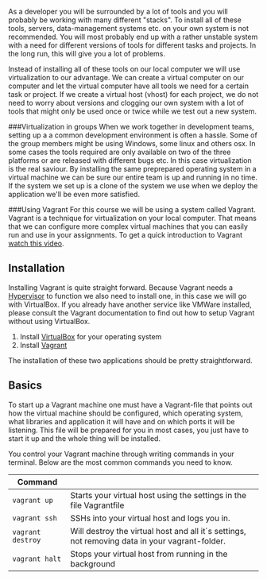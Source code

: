 As a developer you will be surrounded by a lot of tools and you will probably be working with many different "stacks". To install all of these tools, servers, data-management systems etc. on your own system is not recommended. You will most probably end up with a rather unstable system with a need for different versions of tools for different tasks and projects. In the long run, this will give you a lot of problems. 

Instead of installing all of these tools on our local computer we will use virtualization to our advantage. We can create a virtual computer on our computer and let the virtual computer have all tools we need for a certain task or project. If we create a virtual host (vhost) for each project, we do not need to worry about versions and clogging our own system with a lot of tools that might only be used once or twice while we test out a new system. 

###Virtualization in groups
When we work together in development teams, setting up a a common development environment is often a hassle. Some of the group members might be using Windows, some linux and others osx. In some cases the tools required are only available on two of the three platforms or are released with different bugs etc. In this case virtualization is the real saviour. By installing the same preprepared operating system in a virtual machine we can be sure our entire team is up and running in no time. If the system we set up is a clone of the system we use when we deploy the application we'll be even more satisfied. 

###Using Vagrant
For this course we will be using a system called Vagrant. Vagrant is a technique for virtualization on your local computer. That means that we can configure more complex virtual machines that you can easily run and use in your assignments. To get a quick introduction to Vagrant [watch this video](https://www.youtube.com/watch?v=aUew6WauUsI). 


## Installation
Installing Vagrant is quite straight forward. Because Vagrant needs a [Hypervisor](https://en.wikipedia.org/wiki/Hypervisor) to function we also need to install one, in this case we will go with VirtualBox. If you already have another service like VMWare installed, please consult the Vagrant documentation to find out how to setup Vagrant without using VirtualBox.

1. Install [VirtualBox](https://www.virtualbox.org/wiki/Downloads) for your operating system
2. Install [Vagrant](https://www.vagrantup.com/downloads.html)

The installation of these two applications should be pretty straightforward.

## Basics
To start up a Vagrant machine one must have a Vagrant-file that points out how the virtual machine should be configured, which operating system, what libraries and application it will have and on which ports it will be listening. This file will be prepared for you in most cases, you just have to start it up and the whole thing will be installed.

You control your Vagrant machine through writing commands in your terminal. Below are the most common commands you need to know.

| Command |          |
| ------- | ---------
| `vagrant up` | Starts your virtual host using the settings in the file Vagrantfile |
| `vagrant ssh` | SSHs into your virtual host and logs you in. |
| `vagrant destroy` | Will destroy the virtual host and all it´s settings, not removing data in your vagrant-folder. |
| `vagrant halt` | Stops your virtual host from running in the background |





